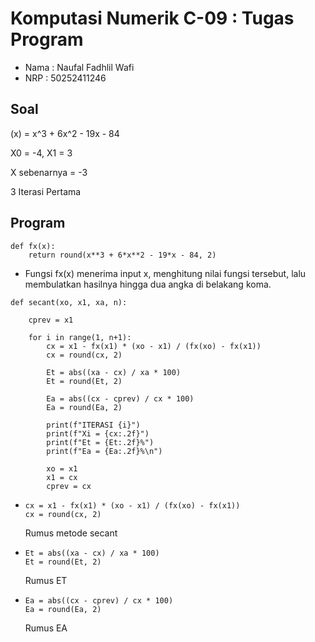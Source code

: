 # Komputasi Numerik C-09 : Tugas Program 

- Nama : Naufal Fadhlil Wafi
- NRP  : 50252411246

## Soal
(x) = x^3 + 6x^2 - 19x - 84

X0 = -4, X1 = 3

X sebenarnya = -3

3 Iterasi Pertama

## Program

```
def fx(x):
    return round(x**3 + 6*x**2 - 19*x - 84, 2)
```

- Fungsi fx(x) menerima input x, menghitung nilai fungsi tersebut, lalu membulatkan hasilnya hingga dua angka di belakang koma.

```
def secant(xo, x1, xa, n):

    cprev = x1

    for i in range(1, n+1):
        cx = x1 - fx(x1) * (xo - x1) / (fx(xo) - fx(x1))
        cx = round(cx, 2)

        Et = abs((xa - cx) / xa * 100)
        Et = round(Et, 2)

        Ea = abs((cx - cprev) / cx * 100)
        Ea = round(Ea, 2)

        print(f"ITERASI {i}")
        print(f"Xi = {cx:.2f}")
        print(f"Et = {Et:.2f}%")
        print(f"Ea = {Ea:.2f}%\n")

        xo = x1
        x1 = cx
        cprev = cx
```

- ```
  cx = x1 - fx(x1) * (xo - x1) / (fx(xo) - fx(x1))
  cx = round(cx, 2)
  ```
  Rumus metode secant

- ```
  Et = abs((xa - cx) / xa * 100)
  Et = round(Et, 2)
  ```
  Rumus ET

- ```
  Ea = abs((cx - cprev) / cx * 100)
  Ea = round(Ea, 2)
  ```
  Rumus EA
  
